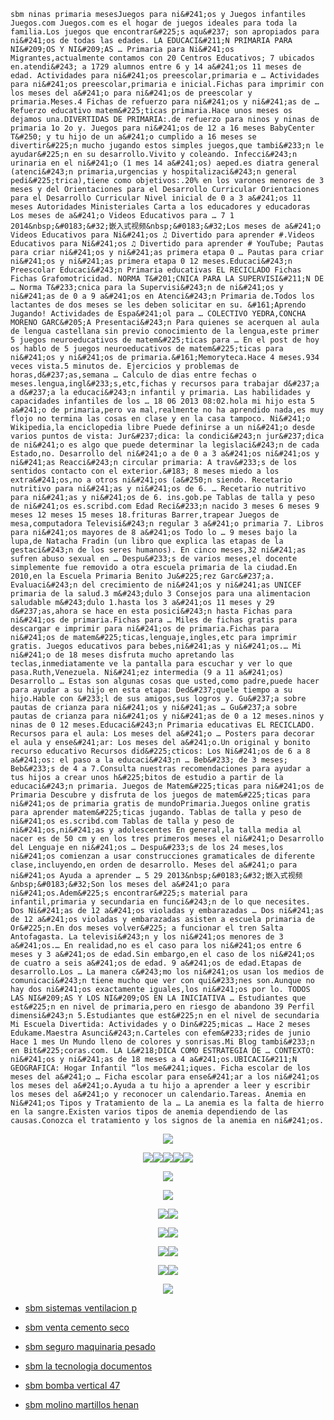 
```
sbm ninas primaria mesesJuegos para ni&#241;os y Juegos infantiles Juegos.com Juegos.com es el hogar de juegos ideales para toda la familia.Los juegos que encontrar&#225;s aqu&#237; son apropiados para ni&#241;os de todas las edades. LA EDUCACI&#211;N PRIMARIA PARA NI&#209;OS Y NI&#209;AS … Primaria para Ni&#241;os Migrantes,actualmente contamos con 20 Centros Educativos; 7 ubicados en.atendi&#243; a 1729 alumnos entre 6 y 14 a&#241;os 11 meses de edad. Actividades para ni&#241;os preescolar,primaria e … Actividades para ni&#241;os preescolar,primaria e inicial.Fichas para imprimir con los meses del a&#241;o para ni&#241;os de preescolar y primaria.Meses.4 Fichas de refuerzo para ni&#241;os y ni&#241;as de … Refuerzo educativo matem&#225;ticas primaria.Hace unos meses os dejamos una.DIVERTIDAS DE PRIMARIA:.de refuerzo para ninos y ninas de primaria 1o 2o y. Juegos para ni&#241;os de 12 a 16 meses BabyCenter T&#250; y tu hijo de un a&#241;o cumplido a 16 meses se divertir&#225;n mucho jugando estos simples juegos,que tambi&#233;n le ayudar&#225;n en su desarrollo.Vivito y coleando. Infecci&#243;n urinaria en el ni&#241;o (1 mes 14 a&#241;os) aeped.es diatra general (atenci&#243;n primaria,urgencias y hospitalizaci&#243;n general pedi&#225;trica),tiene como objetivos:.20% en los varones menores de 3 meses y del Orientaciones para el Desarrollo Curricular Orientaciones para el Desarrollo Curricular Nivel inicial de 0 a 3 a&#241;os 11 meses Autoridades Ministeriales Carta a los educadores y educadoras Los meses de a&#241;o Videos Educativos para … 7 1 2014&nbsp;&#0183;&#32;嵌入式视频&nbsp;&#0183;&#32;Los meses de a&#241;o Videos Educativos para Ni&#241;os ♫ Divertido para aprender #.Videos Educativos para Ni&#241;os ♫ Divertido para aprender # YouTube; Pautas para criar ni&#241;os y ni&#241;as primera etapa 0 … Pautas para criar ni&#241;os y ni&#241;as primera etapa 0 12 meses.Educaci&#243;n Preescolar Educaci&#243;n Primaria educativas EL RECICLADO Fichas Fichas Grafomotricidad. NORMA T&#201;CNICA PARA LA SUPERVISI&#211;N DE … Norma T&#233;cnica para la Supervisi&#243;n de ni&#241;os y ni&#241;as de 0 a 9 a&#241;os en Atenci&#243;n Primaria de.Todos los lactantes de dos meses se les deben solicitar en su. &#161;Aprendo Jugando! Actividades de Espa&#241;ol para … COLECTIVO YEDRA,CONCHA MORENO GARC&#205;A Presentaci&#243;n Para quienes se acerquen al aula de lengua castellana sin previo conocimiento de la lengua,este primer 5 juegos neuroeducativos de matem&#225;ticas para … En el post de hoy os hablo de 5 juegos neuroeducativos de matem&#225;ticas para ni&#241;os y ni&#241;os de primaria.&#161;Memoryteca.Hace 4 meses.934 veces vista.5 minutos de. Ejercicios y problemas de horas,d&#237;as,semana … Calculo de dias entre fechas o meses.lengua,ingl&#233;s,etc,fichas y recursos para trabajar d&#237;a a d&#237;a la educaci&#243;n infantil y primaria. Las habilidades y capacidades infantiles de los … 18 06 2013 08:02.hola mi hijo esta 5 a&#241;o de primaria,pero va mal,realmente no ha aprendido nada,es muy flojo no termina las cosas en clase y en la casa tampoco. Ni&#241;o Wikipedia,la enciclopedia libre Puede definirse a un ni&#241;o desde varios puntos de vista: Jur&#237;dica: la condici&#243;n jur&#237;dica de ni&#241;o es algo que puede determinar la legislaci&#243;n de cada Estado,no. Desarrollo del ni&#241;o a de 0 a 3 a&#241;os ni&#241;os y ni&#241;as Reacci&#243;n circular primaria: A trav&#233;s de los sentidos contacto con el exterior.&#183; 8 meses miedo a los extra&#241;os,no a otros ni&#241;os (a&#250;n siendo. Recetario nutritivo para ni&#241;as y ni&#241;os de 6. … Recetario nutritivo para ni&#241;as y ni&#241;os de 6. ins.gob.pe Tablas de talla y peso de ni&#241;os es.scribd.com Edad Reci&#233;n nacido 3 meses 6 meses 9 meses 12 meses 15 meses 18.frituras Barrer,trapear Juegos de mesa,computadora Televisi&#243;n regular 3 a&#241;o primaria 7. Libros para ni&#241;os mayores de 8 a&#241;os Todo lo … 9 meses bajo la lupa,de Natacha Fradin (un libro que explica las etapas de la gestaci&#243;n de los seres humanos). En cinco meses,32 ni&#241;as sufren abuso sexual en … Despu&#233;s de varios meses,el docente simplemente fue removido a otra escuela primaria de la ciudad.En 2010,en la Escuela Primaria Benito Ju&#225;rez Garc&#237;a. Evaluaci&#243;n del crecimiento de ni&#241;os y ni&#241;as UNICEF primaria de la salud.3 m&#243;dulo 3 Consejos para una alimentacion saludable m&#243;dulo 1.hasta los 3 a&#241;os 11 meses y 29 d&#237;as,ahora se hace en esta posici&#243;n hasta Fichas para ni&#241;os de primaria.Fichas para … Miles de fichas gratis para descargar e imprimir para ni&#241;os de primaria.Fichas para ni&#241;os de matem&#225;ticas,lenguaje,ingles,etc para imprimir gratis. Juegos educativos para bebes,ni&#241;as y ni&#241;os.… Mi ni&#241;o de 18 meses disfruta mucho apretando las teclas,inmediatamente ve la pantalla para escuchar y ver lo que pasa.Ruth,Venezuela. Ni&#241;ez intermedia (9 a 11 a&#241;os) Desarrollo … Estas son algunas cosas que usted,como padre,puede hacer para ayudar a su hijo en esta etapa: Ded&#237;quele tiempo a su hijo.Hable con &#233;l de sus amigos,sus logros y. Gu&#237;a sobre pautas de crianza para ni&#241;os y ni&#241;as … Gu&#237;a sobre pautas de crianza para ni&#241;os y ni&#241;as de 0 a 12 meses.ninos y ninas de 0 12 meses.Educaci&#243;n Primaria educativas EL RECICLADO. Recursos para el aula: Los meses del a&#241;o … Posters para decorar el aula y ense&#241;ar: Los meses del a&#241;o.Un original y bonito recurso educativo Recursos did&#225;cticos: Los Ni&#241;os de 6 a 8 a&#241;os: el paso a la educaci&#243;n … Beb&#233; de 3 meses; Beb&#233;s de 4 a 7.Consulta nuestras recomendaciones para ayudar a tus hijos a crear unos h&#225;bitos de estudio a partir de la educaci&#243;n primaria. Juegos de Matem&#225;ticas para ni&#241;os de Primaria Descubre y disfruta de los juegos de matem&#225;ticas para ni&#241;os de primaria gratis de mundoPrimaria.Juegos online gratis para aprender matem&#225;ticas jugando. Tablas de talla y peso de ni&#241;os es.scribd.com Tablas de talla y peso de ni&#241;os,ni&#241;as y adolescentes En general,la talla media al nacer es de 50 cm y en los tres primeros meses el ni&#241;o Desarrollo del Lenguaje en ni&#241;os … Despu&#233;s de los 24 meses,los ni&#241;os comienzan a usar construcciones gramaticales de diferente clase,incluyendo,en orden de desarrollo. Meses del a&#241;o para ni&#241;os Ayuda a aprender … 5 29 2013&nbsp;&#0183;&#32;嵌入式视频&nbsp;&#0183;&#32;Son los meses del a&#241;o para ni&#241;os.Adem&#225;s encontrar&#225;s material para infantil,primaria y secundaria en funci&#243;n de lo que necesites. Dos Ni&#241;as de 12 a&#241;os violadas y embarazadas … Dos ni&#241;as de 12 a&#241;os violadas y embarazadas asisten a escuela primaria de Or&#225;n.En dos meses volver&#225; a funcionar el tren Salta Antofagasta. La televisi&#243;n y los ni&#241;os menores de 3 a&#241;os.… En realidad,no es el caso para los ni&#241;os entre 6 meses y 3 a&#241;os de edad.Sin embargo,en el caso de los ni&#241;os de cuatro a seis a&#241;os de edad. 9 a&#241;os de edad.Etapas de desarrollo.Los … La manera c&#243;mo los ni&#241;os usan los medios de comunicaci&#243;n tiene mucho que ver con qui&#233;nes son.Aunque no hay dos ni&#241;os exactamente iguales,los ni&#241;os por lo. TODOS LAS NI&#209;AS Y LOS NI&#209;OS EN LA INICIATIVA … Estudiantes que est&#225;n en nivel de primaria,pero en riesgo de abandono 39 Perfil dimensi&#243;n 5.Estudiantes que est&#225;n en el nivel de secundaria Mi Escuela Divertida: Actividades y o Din&#225;micas … Hace 2 meses Edukame.Maestra Asunci&#243;n.Carteles con efem&#233;rides de junio Hace 1 mes Un Mundo lleno de colores y sonrisas.Mi Blog tambi&#233;n en Bit&#225;coras.com. LA L&#218;DICA COMO ESTRATEGIA DE … CONTEXTO: ni&#241;os y ni&#241;as de 18 meses a 4 a&#241;os.UBICACI&#211;N GEOGRAFICA: Hogar Infantil “los me&#241;iques. Ficha escolar de los meses del a&#241;o … Ficha escolar para ense&#241;ar a los ni&#241;os los meses del a&#241;o.Ayuda a tu hijo a aprender a leer y escribir los meses del a&#241;o y reconocer un calendario.Tareas. Anemia en Ni&#241;os Tipos y Tratamiento de la … La anemia es la falta de hierro en la sangre.Existen varios tipos de anemia dependiendo de las causas.Conozca el tratamiento y los signos de la anemia en ni&#241;os. 
```

<div align="center">

<a href="https://es-crusher.shibang-china.com/github&k=sbm+ninas+primaria+meses"><img src="https://static.shibang-china.com/es/crusher/logo.jpg"></a>

<a href="https://es-crusher.shibang-china.com/github&k=sbm+ninas+primaria+meses"><img src="https://static.shibang-china.com/es/crusher/index.jpg"></a><a href="https://es-crusher.shibang-china.com/material.htmlgithub&k=sbm+ninas+primaria+meses"><img src="https://static.shibang-china.com/es/crusher/material.jpg"></a><a href="https://es-crusher.shibang-china.com/application.htmlgithub&k=sbm+ninas+primaria+meses"><img src="https://static.shibang-china.com/es/crusher/application.jpg"></a><a href="https://es-crusher.shibang-china.com/aboutus.htmlgithub&k=sbm+ninas+primaria+meses"><img src="https://static.shibang-china.com/es/crusher/aboutus.jpg"></a><a href="https://es-crusher.shibang-china.com/contact.htmlgithub&k=sbm+ninas+primaria+meses"><img src="https://static.shibang-china.com/es/crusher/contact.jpg"></a>

<a href="https://es-crusher.shibang-china.com/github&k=sbm+ninas+primaria+meses"><img src="https://static.shibang-china.com/es/crusher/banner.jpg"></a>

<a href="https://swt.shibang-china.com/github&k=sbm+ninas+primaria+meses"><img src="https://static.shibang-china.com/es/crusher/text.jpg"></a>

<a href="https://swt.shibang-china.com/github&k=sbm+ninas+primaria+meses"><img src="https://static.shibang-china.com/es/crusher/chat.jpg"></a><a href="https://es-crusher.shibang-china.com/contact.htmlgithub&k=sbm+ninas+primaria+meses"><img src="https://static.shibang-china.com/es/crusher/message.jpg"></a>

<a href="https://es-crusher.shibang-china.com/products/pe.htmlgithub&k=sbm+ninas+primaria+meses"><img src="https://static.shibang-china.com/es/crusher/pe.jpg"></a><a href="https://es-crusher.shibang-china.com/products/pf.htmlgithub&k=sbm+ninas+primaria+meses"><img src="https://static.shibang-china.com/es/crusher/pf.jpg"></a>

<a href="https://es-crusher.shibang-china.com/products/hpt.htmlgithub&k=sbm+ninas+primaria+meses"><img src="https://static.shibang-china.com/es/crusher/hpt.jpg"></a><a href="https://es-crusher.shibang-china.com/products/vsi.htmlgithub&k=sbm+ninas+primaria+meses"><img src="https://static.shibang-china.com/es/crusher/vsi.jpg"></a>

<a href="https://es-crusher.shibang-china.com/products/klv.htmlgithub&k=sbm+ninas+primaria+meses"><img src="https://static.shibang-china.com/es/crusher/klv.jpg"></a><a href="https://es-crusher.shibang-china.com/products/portable.htmlgithub&k=sbm+ninas+primaria+meses"><img src="https://static.shibang-china.com/es/crusher/portable.jpg"></a>

<a href="https://swt.shibang-china.com/github&k=sbm+ninas+primaria+meses"><img src="https://static.shibang-china.com/es/crusher/case.jpg"></a>

</div>


* [sbm sistemas ventilacion p](sbm%20sistemas%20ventilacion%20p.md)

* [sbm venta cemento seco](sbm%20venta%20cemento%20seco.md)

* [sbm seguro maquinaria pesado](sbm%20seguro%20maquinaria%20pesado.md)

* [sbm la tecnologia documentos](sbm%20la%20tecnologia%20documentos.md)

* [sbm bomba vertical 47](sbm%20bomba%20vertical%2047.md)

* [sbm molino martillos henan](sbm%20molino%20martillos%20henan.md)